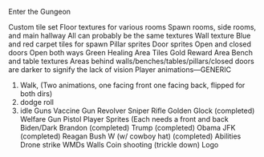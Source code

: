 Enter the Gungeon

Custom tile set
Floor textures for various rooms
Spawn rooms, side rooms, and main hallway
All can probably be the same textures
Wall texture
Blue and red carpet tiles for spawn
Pillar sprites
Door sprites
Open and closed doors
Open both ways
Green Healing Area Tiles
Gold Reward Area
Bench and table textures
Areas behind walls/benches/tables/pillars/closed doors are darker to signify the lack of vision
Player animations—GENERIC
1) Walk, (Two animations, one facing front one facing back, flipped for both dirs)
2) dodge roll
3) idle
Guns
Vaccine Gun
Revolver
Sniper Rifle
Golden Glock (completed)
Welfare Gun
Pistol
Player Sprites (Each needs a front and back
Biden/Dark Brandon (completed)
Trump (completed)
Obama
JFK (completed)
Reagan
Bush W (w/ cowboy hat) (completed)
Abilities
Drone strike
WMDs
Walls
Coin shooting (trickle down)
Logo

